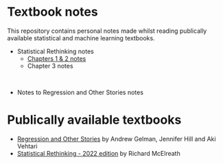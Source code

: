 # Textbook notes
This repository contains personal notes made whilst reading publically available statistical and machine learning textbooks.

+ Statistical Rethinking notes     
    + [Chapters 1 & 2 notes](./statistical_rethinking/chapters_1_and_2.md)
    + Chapter 3 notes  

<br>  

+ Notes to Regression and Other Stories notes  

# Publically available textbooks
+ [Regression and Other Stories](https://avehtari.github.io/ROS-Examples/) by Andrew Gelman, Jennifer Hill and Aki Vehtari
+ [Statistical Rethinking - 2022 edition](https://github.com/rmcelreath/stat_rethinking_2022) by Richard McElreath  